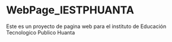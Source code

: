 # WebPage_IESTPHUANTA
Este es un proyecto de pagina web para el instituto de Educación Tecnologico Publico Huanta
